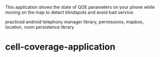 This application shows the state of QOE parameters on your phone while moving on the map to detect blindspots and avoid bad service.

practiced android telephony manager library, permissions, mapbox, location, room persistence library

# cell-coverage-application
